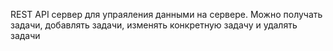 REST API сервер для упраяления данными на сервере.
Можно получать задачи, добавлять задачи, изменять конкретную задачу и удалять задачи
